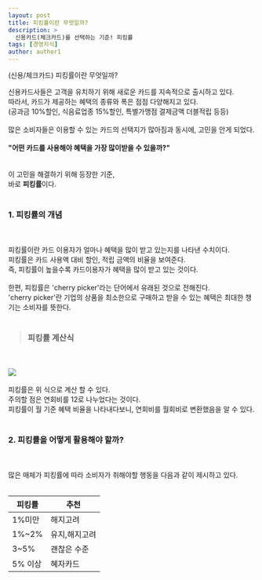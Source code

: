 ```yaml
---
layout: post
title: 피킹률이란 무엇일까?
description: >
  신용카드(체크카드)를 선택하는 기준! 피킹률
tags: [경영지식]
author: author1
---
```


(신용/체크카드) 피킹률이란 무엇일까? 



신용카드사들은 고객을 유치하기 위해 새로운 카드를 지속적으로 출시하고 있다. <br>
따라서, 카드가 제공하는 혜택의 종류와 폭은 점점 다양해지고 있다. <br>
(공과금 10%할인, 식음료업종 15%할인, 특별가맹점 결제금액 더블적립 등등)<br><br>많은 소비자들은 이용할 수 있는 카드의 선택지가 많아짐과 동시에, 고민을 안게 되었다.<br><br>**"어떤 카드를 사용해야 혜택을 가장 많이받을 수 있을까?"**  <br>
<br><br>이 고민을 해결하기 위해 등장한 기준, <br>
바로 **피킹률**이다.
<br><br>

### 1. 피킹률의 개념

<br><br>피킹률이란 카드 이용자가 얼마나 혜택을 많이 받고 있는지를 나타낸 수치이다.<br> 피킹률은 카드 사용액 대비 할인, 적립 금액의 비율을 보여준다.<br>즉, 피킹률이 높을수록 카드이용자가 혜택을 많이 받고 있는 것이다. 
<br><br>한편, 피킹률은 'cherry picker'라는 단어에서 유래된 것으로 전해진다.<br>'cherry picker'란 기업의 상품을 최소한으로 구매하고
받을 수 있는 혜택은 최대한 챙기는 소비자를 뜻한다.
<br><br>
> ### 피킹률 계산식 

<br><br>![](https://images.velog.io/images/datata29/post/faf04701-8576-4628-8e60-d1c6f469d5d1/%ED%94%BC%ED%82%B9%EB%A5%A02.png)<br><br>피킹률은 위 식으로 계산 할 수 있다.<br>주의할 점은 연회비를 12로 나누었다는 것이다. <br>피킹률이 월 기준 혜택 비율을 나타내다보니, 
연회비를 월회비로 변환했음을 알 수 있다.
<br><br>

### 2. 피킹률을 어떻게 활용해야 할까?

<br><br>많은 매체가 피킹률에 따라 소비자가 취해야할 행동을 
다음과 같이 제시하고 있다.<br><br>




| 피킹률  | 추천          |
| ------- | ------------- |
| 1%미만  | 해지고려      |
| 1%~2%   | 유지,해지고려 |
| 3~5%    | 괜찮은 수준   |
| 5% 이상 | 혜자카드      |
